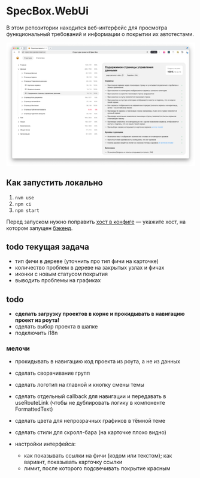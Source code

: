 # SpecBox.WebUi

В этом репозитории находится веб-интерфейс для просмотра функциональный требований и информации о покрытии их автотестами.

![](screen.png)

## Как запустить локально

1. `nvm use`
1. `npm ci`
1. `npm start`

Перед запуском нужно поправить [хост в конфиге](./vite.config.ts#L25) — укажите хост, на котором запущен [бэкенд](https://github.com/spec-box/api).

## todo текущая задача

- тип фичи в дереве (уточнить про тип фичи на карточке)
- количество проблем в дереве на закрытых узлах и фичах
- иконки с новым статусом покрытия
- выводить проблемы на графиках

## todo

- **сделать загрузку проектов в корне и прокидывать в навигацию проект из роута!**
- сделать выбор проекта в шапке
- подключить i18n

### мелочи

- прокидывать в навигацию код проекта из роута, а не из данных
- сделать сворачивание групп
- сделать логотип на главной и кнопку смены темы
- сделать отдельный callback для навигации и передавать в useRouteLink (чтобы не дублировать логику в компоненте FormattedText)
- сделать цвета для непрозрачных графиков в тёмной теме
- сделать стили для скролл-бара (на карточке плохо видно)

- настройки интерфейса:
  - как показывать ссылки на фичи (кодом или текстом); как вариант, показывать карточку ссылки
  - лимит, после которого подсвечивать покрытие красным

